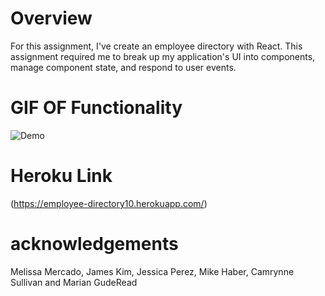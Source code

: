 # Overview
For this assignment, I've create an employee directory with React. This assignment required me to break up my application's UI into components, manage component state, and respond to user events.

# GIF OF Functionality
![Demo](Readme.gif)


# Heroku Link
(https://employee-directory10.herokuapp.com/)

# acknowledgements
Melissa Mercado, James Kim, Jessica Perez, Mike Haber, Camrynne Sullivan and Marian GudeRead
